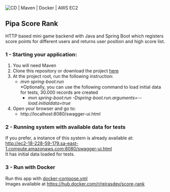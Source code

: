 ![CD | Maven | Docker | AWS EC2](https://github.com/reirasdev/score-rank/workflows/CD%20%7C%20Maven%20%7C%20Docker%20%7C%20AWS%20EC2/badge.svg?branch=master)

## Pipa Score Rank
HTTP based mini game backend with Java and Spring Boot which registers score points for different users and returns user position and high score list.

### 1 - Starting your application:
1. You will need Maven</br>
2. Clone this repository or download the project [here](https://github.com/reirasdev/score-rank/archive/master.zip)
3. At the project root, run the following instruction:
   - *mvn spring-boot:run*</br>
   *Optionally, you can use the following command to load initial data for tests, 30.000 records are created</br>
      - *mvn spring-boot:run -Dspring-boot.run.arguments=--load.initialdata=true* 
4. Open your browser and go to:
   - http://localhost:8080/swagger-ui.html

### 2 - Running system with available data for tests
If you prefer, a instance of this system is already available at: </br>
http://ec2-18-228-59-179.sa-east-1.compute.amazonaws.com:8080/swagger-ui.html</br>
It has initial data loaded for tests.

### 3 - Run with Docker
Run this app with [docker-compose.yml](https://github.com/reirasdev/score-rank/blob/master/docker-compose.yml)</br>
Images available at https://hub.docker.com/r/reirasdev/score-rank
